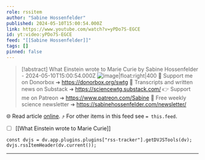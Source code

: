 ```yaml
---
role: rssitem
author: "Sabine Hossenfelder"
published: 2024-05-10T15:00:54.000Z
link: https://www.youtube.com/watch?v=yPDo7S-EGCE
id: yt:video:yPDo7S-EGCE
feed: "[[Sabine Hossenfelder]]"
tags: []
pinned: false
---
```


> [!abstract] What Einstein wrote to Marie Curie by Sabine Hossenfelder - 2024-05-10T15:00:54.000Z
> ![image|float:right|400](https://i2.ytimg.com/vi/yPDo7S-EGCE/hqdefault.jpg) 💌 Support me on Donorbox ➜ https://donorbox.org/swtg 📝 Transcripts and written news on Substack ➜ https://sciencewtg.substack.com/ 👉 Support me on Patreon ➜ https://www.patreon.com/Sabine 📩 Free weekly science newsletter ➜ https://sabinehossenfelder.com/newsletter/

🌐 Read article [online](https://www.youtube.com/watch?v=yPDo7S-EGCE). ⤴ For other items in this feed see `= this.feed`.

- [ ] [[What Einstein wrote to Marie Curie]]

~~~dataviewjs
const dvjs = dv.app.plugins.plugins["rss-tracker"].getDVJSTools(dv);
dvjs.rssItemHeader(dv.current());
~~~

- - -

